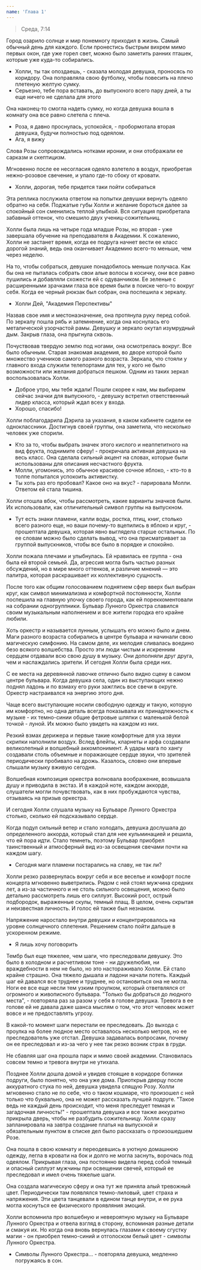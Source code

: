 ```yaml
---
name: 'Глава 1'
---
```


> Среда, 7:14

Город озарило солнце и мир понемногу приходил в жизнь. Самый обычный день для каждого. Если пронестись быстрым вихрем
мимо первых окон, где уже горел свет, можно было заметить ранних пташек, которые уже куда-то собирались.

- Холли, ты так опоздаешь, - сказала молодая девушка, проносясь по коридору. Она поправляла свою футболку, чтобы
  повесить на плечо плетеную желтую сумку.
- Серьезно, тебе пора вставать, до выпускного всего пару дней, а ты еще ничего не сделала для этого

Она наконец-то смогла надеть сумку, но когда девушка вошла в комнату она все равно слетела с плеча.

- Роза, я давно проснулась, успокойся, - пробормотала вторая девушка, будучи полностью под одеялом.
- Ага, я вижу

Слова Розы сопровождались нотками иронии, и они отображали ее сарказм и скептицизм.

Мгновенно после ее несогласия одеяло взлетело в воздух, приобретая нежно-розовое свечение, и упало где-то сбоку от
кровати.

- Холли, дорогая, тебе придется таки пойти собираться

Эта реплика послужила ответом на попытки девушки вернуть одеяло обратно на себя. Поджатые губы Холли и желание бороться
далее за спокойный сон сменились теплой улыбкой. Вся ситуация приобретала забавный оттенок, что смешило двух
учениц-сожительниц.

Холли была лишь на четыре года младше Розы, но вторая - уже завершала обучение на преподавателя в Академии. К сожалению,
Холли не застанет время, когда ее подруга начнет вести ее класс дорогой знаний, ведь она оканчивает Академию всего-то
меньше, чем через неделю.

На то, чтобы собраться, девушке понадобилось меньше получаса. Как бы она не пыталась собрать свои алые волосы в косичку,
они все равно пушились и добавляли схожести ей с одуванчиком. Ее зеленые с расширенными зрачками глаза все время были в
поиске чего-то вокруг себя. Когда ее черный рюкзак был собран, она поспешила к зеркалу.

- Холли Дей, "Академия Перспективы"

Назвав свое имя и местоназначение, она протянула руку перед собой. По зеркалу пошла рябь и затемнение, когда она
коснулась его металической узорчастой рамы. Девушку и зеркало окутал изумрудный дым. Закрыв глаза, она прыгнула сквозь.

Почуствовав твердую землю под ногами, она осмотрелась вокруг. Все было обычным. Старая знакомая академия, во дворе
которой было множество учеников самого разного возраста. Зеркала, что стояли у главного входа служили телепортами для
тех, у кого не было возможности или желания добраться пешком. Одним из таких зеркал воспользовалась Холли.

- Доброе утро, мы тебя ждали! Пошли скорее к нам, мы выбираем сейчас значки для выпускного, - девушку встретил
  ответственный лидер класса, который ждал всех у входа.
- Хорошо, спасибо!

Холли поблагодарила Дэрила за указания, в каком кабинете сидели ее одноклассники. Достигнув своей группы, она заметила,
что несколько человек уже спорили.

- Кто за то, чтобы выбрать значек этого кислого и неаппетитного на вид фрукта, поднимите сферу! - прокричала активная
  девушка на весь класс. Она сделала сильный акцент на словах, которые были использованы для описания несчастного
  фрукта.
- Молли, угомонись, это обычное красивое сочное яблоко, - кто-то в толпе попытался успокоить активистку.
- Ты хоть раз его пробовал? Какое оно на вкус? - парировала Молли. Ответом ей стала тишина.

Холли отошла вбок, чтобы рассмотреть, какие варианты значков были. Их использовали, как отличительный символ группы на
выпускном.

- Тут есть знаки пламени, капли воды, ростка, птиц, книг, столько всего разного еще, но ваши почему-то вцепились в
  яблоко и круг, - прошептала девушка, которая явно выглядела старше остальных. По ее словам можно было сделать вывод,
  что она присматривает за группой выпускников, чтобы все было в порядке и спокойно.

Холли пожала плечами и улыбнулась. Ей нравилась ее группа - она была ей второй семьей. Да, агрессия могла быть частью
разных обсуждений, но в мире много оттенков, и различие мнений — это палитра, которая раскрашивает их коллективную
сущность.

После того как общим голосованием поднятием сфер вверх был выбран круг, как символ минимализма и комфортной
постоянности, Холли поспешила на главную улочку своего города, как ей пореккоментовали на собрании одногруппники.
Бульвар Лунного Оркестра славился своим музыкальным наполнением и все жители городка его крайне любили.

Хоть оркестр и называется лунным, услышать его можно было и днем. Маги разного возраста собирались в центре бульвара и
начинали свою магическую симфонию. На самом деле, их мелодия сливалась воедино безо всякого волшебства. Просто эти люди
чистым и искренним сердцем отдавали всю свою душу в музыку. Они дополняли друг друга, чем и наслаждались зрители. И
сегодня Холли была среди них.

С ее места на деревянной лавочке отлично было видно сцену в самом центре бульвара. Когда девушка села, один из
выступающих нежно поднял ладонь и по взмаху его руки зажглись все свечи в округе. Оркестр настраивался на энергию этого
дня.

Чаще всего выступающие носили свободную одежду и такую, которую им комфортно, но одна деталь всегда показывала их
принадлежность к музыке - их темно-синии общие фетровые шляпки с маленькой белой точкой - луной. Их можно было
увидеть на каждом из них.

Резкий взмах дерижера и первые такие комфортные для уха звуки скрипки наполнили воздух. Вслед флейты, кларнеты и арфа
создавали великолепный и волшебный аккомпонимент. А удары мага по хангу создавали столь объемные и поражающее сердце
звуки, что зрителей периодически пробивало на дрожь. Казалось, словно они впервые слышали музыку вживую сегодня.

Волшебная композиция оркестра волновала воображение, возвышала душу и приводила в экстаз. И в каждой ноте, каждом
аккорде, слушатели могли почувствовать, как в них пробуждаются чувства, отзываясь на призыв оркестра.

И сегодня Холли слушала музыку на Бульваре Лунного Оркестра столько, сколько ей подсказывало сердце.

Когда подул сильный ветер и стало холодать, девушка дослушала до определенного аккорда, который стал для нее
кульминацией и решила, что ей пора идти. Стало темнеть, поэтому Бульвар приобрел таинственный и атмосферный вид из-за
освещения свечами почти на каждом шагу.

- Сегодня маги пламени постарались на славу, не так ли?

Холли резко развернулась вокруг себя и все веселье и комфорт после концерта мгновенно выветрились. Рядом с ней стоял
мужчина средних лет, а из-за частичного и не столь сильного освещения, можно было детально рассмотреть лишь его силлуэт.
Высокий рост, острый подбородок, выраженные скулы, темный плащ. В целом, очень скрытая и неизвестная личность. И голос
ей также был незнаком.

Напряжение наростало внутри девушки и концентрировалось на уровне солнцечного сплетения. Решением стало пойти дальше в
ускоренном режиме.

- Я лишь хочу поговорить

Тембр был еще тяжелее, чем шаги, что преследовали девушку. Это было в холодном и расчетливом тоне - ни дружелюбия, ни
враждебности в нем не было, но это настораживало Холли. Ей стало крайне страшно. Она тяжело дышала и ладони начали
потеть. Каждый шаг ей давался все труднее и труднее, но остановиться она не могла. Ноги ее все еще несли тем узким
проулком, который ответвлялся от огромного и живописного бульвара. "Только бы добраться до людного места", - повторяла
раз за разом у себя в голове девушка. Тревога в ее голове ей не давала даже шанса мыслям о том, что этот человек может
вовсе и не предоставлять угрозу.

В какой-то момент шаги перестали ее преследовать. До выхода с проулка на более людное место оставалось несколько метров,
но ее преследователь уже отстал. Девушка задавалась вопросами, почему он ее преследовал и из-за чего у нее так резко
возник страх в груди.

Не сбавляя шаг она прошла парк и мимо своей академии. Становилась совсем темно и тревога внутри не утихала.

Позднее Холли дошла домой и увидев стоящие в коридоре ботинки подруги, было понятно, что она уже дома. Приоткрыв дверцу
после аккуратного стука по ней, девушка увидела спящую Розу. Холли мгновенно стало не по себе, что о таком кошмаре, что
произошел с ней только что буквально, она не может рассказать лучшей подруге. "Такое ведь не каждый день происходит, что
меня преследует темная и загадочная личность!" - прошептала девушка и все также аккуратно прикрыла дверь, чтобы не
разбудить сожительницу. Холли сразу запланировала на завтра создание платья на выпускной и обязательным пунктом в списке
дел было рассказать о произошедшем Розе.

Она пошла в свою комнату и переодевшись в уютную домашнюю одежду, легла в кровати на бок и долго не могла заснуть,
ворочась под одеялом. Прикрывая глаза, она постоянно видела перед собой темный и опасный силлуэт мужчины при освещении
свечей, который ее преследовал и имел очень тяжелые шаги.

Она создала магическую сферу и она тут же приняла алый тревожный цвет. Периодически там появлялся темно-лиловый, цвет
страха и напряжения. Эти цвета танцевали в едином танце внутри, и ее рука могла коснуться ее физического проявляния
эмоций.

Холли вспомнила про волшебную и невероятную музыку на Бульваре Лунного Оркестра и отвела взгляд в сторону, вспоминая
разные детали и смакуя их. Но когда она вновь вернулась глазами к своему сгустку магии - он приобрел темно-синий и
отголоском белый цвет - символы Лунного Оркестра.

- Символы Лунного Оркестра... - повторяла девушка, медленно погружаясь в сон.
